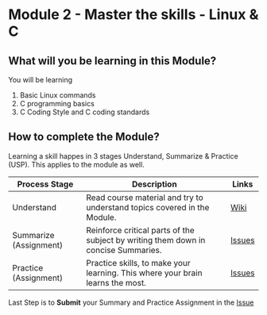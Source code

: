 # Module 2 - Master the skills - Linux & C 

## What will you be learning in this Module?
You will be learning 
1. Basic Linux commands 
2. C programming basics 
3. C Coding Style and C coding standards

## How to complete the Module?
Learning a skill happes in 3 stages Understand, Summarize & Practice (USP). This applies to the module as well.

| Process Stage | Description                                                                        | Links      |
|---------------|------------------------------------------------------------------------------------|------------|
| Understand    | Read course material and try to understand topics covered in the Module.           | [Wiki](https://gitlab.iotiot.in/newbies/iot-internship-feb-20/module2/wikis/home)   |
| Summarize (Assignment)     | Reinforce critical parts of the subject by writing them down in concise Summaries. | [Issues](https://gitlab.iotiot.in/newbies/iot-internship-feb-20/module2/issues) |
| Practice  (Assignment)    | Practice skills, to make your learning. This where your brain learns the most.     | [Issues](https://gitlab.iotiot.in/newbies/iot-internship-feb-20/module2/issues) |

Last Step is to **Submit** your Summary and Practice Assignment in the [Issue](https://gitlab.iotiot.in/newbies/iot-internship-feb-20/module2/issues)